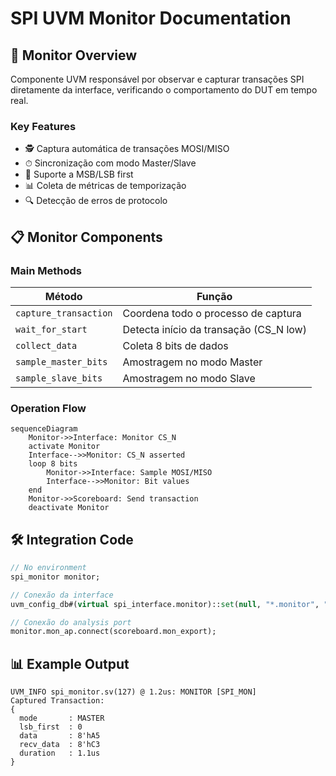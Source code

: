 # SPI UVM Monitor Documentation

## 📌 Monitor Overview
Componente UVM responsável por observar e capturar transações SPI diretamente da interface, verificando o comportamento do DUT em tempo real.

### Key Features
- 🕵️ Captura automática de transações MOSI/MISO
- ⏱ Sincronização com modo Master/Slave
- 🔀 Suporte a MSB/LSB first
- 📊 Coleta de métricas de temporização
- 🔍 Detecção de erros de protocolo

## 📋 Monitor Components

### Main Methods
| Método               | Função                                  |
|----------------------|-----------------------------------------|
| `capture_transaction`| Coordena todo o processo de captura    |
| `wait_for_start`     | Detecta início da transação (CS_N low) |
| `collect_data`       | Coleta 8 bits de dados                 |
| `sample_master_bits` | Amostragem no modo Master              |
| `sample_slave_bits`  | Amostragem no modo Slave               |

### Operation Flow
```mermaid
sequenceDiagram
    Monitor->>Interface: Monitor CS_N
    activate Monitor
    Interface-->>Monitor: CS_N asserted
    loop 8 bits
        Monitor->>Interface: Sample MOSI/MISO
        Interface-->>Monitor: Bit values
    end
    Monitor->>Scoreboard: Send transaction
    deactivate Monitor
```
## 🛠 Integration Code
```systemverilog
// No environment
spi_monitor monitor;

// Conexão da interface
uvm_config_db#(virtual spi_interface.monitor)::set(null, "*.monitor", "vif", intf);

// Conexão do analysis port
monitor.mon_ap.connect(scoreboard.mon_export);
```
## 📊 Example Output
```log
UVM_INFO spi_monitor.sv(127) @ 1.2us: MONITOR [SPI_MON] 
Captured Transaction:
{
  mode       : MASTER
  lsb_first  : 0
  data       : 8'hA5
  recv_data  : 8'hC3
  duration   : 1.1us
}
```

